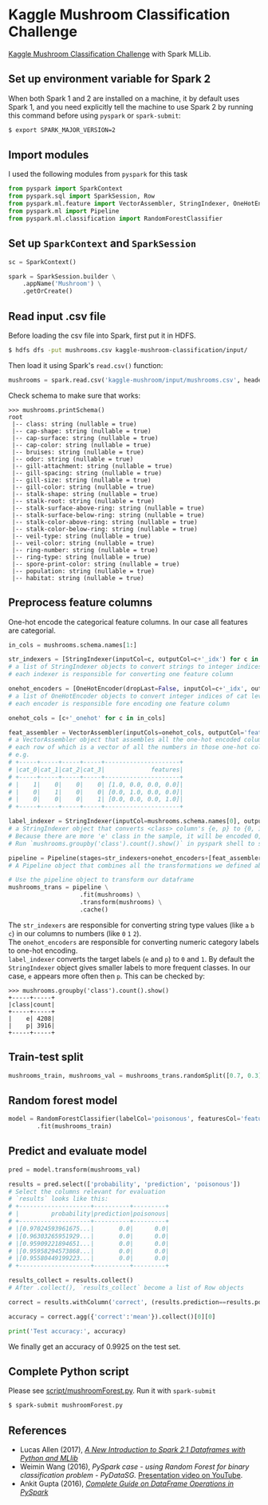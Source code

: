 # Kaggle Mushroom Classification Challenge
[Kaggle Mushroom Classification Challenge](https://www.kaggle.com/uciml/mushroom-classification) 
 with Spark MLLib.

## Set up environment variable for Spark 2
When both Spark 1 and 2 are installed on a machine, it by default uses Spark 1,
and you need explicitly tell the machine to use Spark 2 by running this command before using `pyspark` or `spark-submit`:
```bash
$ export SPARK_MAJOR_VERSION=2 
```

## Import modules
I used the following modules from `pyspark` for this task
```python
from pyspark import SparkContext
from pyspark.sql import SparkSession, Row
from pyspark.ml.feature import VectorAssembler, StringIndexer, OneHotEncoder
from pyspark.ml import Pipeline
from pyspark.ml.classification import RandomForestClassifier
```

## Set up `SparkContext` and `SparkSession`
```python
sc = SparkContext()

spark = SparkSession.builder \
    .appName('Mushroom') \
    .getOrCreate()
```

## Read input .csv file
Before loading the csv file into Spark, first put it in HDFS.
```bash
$ hdfs dfs -put mushrooms.csv kaggle-mushroom-classification/input/
```
Then load it using Spark's `read.csv()` function:
```python
mushrooms = spark.read.csv('kaggle-mushroom/input/mushrooms.csv', header=True)
```
Check schema to make sure that works:
```text
>>> mushrooms.printSchema()
root
 |-- class: string (nullable = true)
 |-- cap-shape: string (nullable = true)
 |-- cap-surface: string (nullable = true)
 |-- cap-color: string (nullable = true)
 |-- bruises: string (nullable = true)
 |-- odor: string (nullable = true)
 |-- gill-attachment: string (nullable = true)
 |-- gill-spacing: string (nullable = true)
 |-- gill-size: string (nullable = true)
 |-- gill-color: string (nullable = true)
 |-- stalk-shape: string (nullable = true)
 |-- stalk-root: string (nullable = true)
 |-- stalk-surface-above-ring: string (nullable = true)
 |-- stalk-surface-below-ring: string (nullable = true)
 |-- stalk-color-above-ring: string (nullable = true)
 |-- stalk-color-below-ring: string (nullable = true)
 |-- veil-type: string (nullable = true)
 |-- veil-color: string (nullable = true)
 |-- ring-number: string (nullable = true)
 |-- ring-type: string (nullable = true)
 |-- spore-print-color: string (nullable = true)
 |-- population: string (nullable = true)
 |-- habitat: string (nullable = true)
```

## Preprocess feature columns
One-hot encode the categorical feature columns. In our case all features are categorial.
```python
in_cols = mushrooms.schema.names[1:]

str_indexers = [StringIndexer(inputCol=c, outputCol=c+'_idx') for c in in_cols]
# a list of StringIndexer objects to convert strings to integer indices
# each indexer is responsible for converting one feature column

onehot_encoders = [OneHotEncoder(dropLast=False, inputCol=c+'_idx', outputCol=c+'_onehot') for c in in_cols]
# a list of OneHotEncoder objects to convert integer indices of cat levels to one-hot encoded columns
# each encoder is responsible fore encoding one feature column

onehot_cols = [c+'_onehot' for c in in_cols]

feat_assembler = VectorAssembler(inputCols=onehot_cols, outputCol='features')
# a VectorAssembler object that assembles all the one-hot encoded columns into one column,
# each row of which is a vector of all the numbers in those one-hot columns.
# e.g.
# +-----+-----+-----+-----+---------------------+
# |cat_0|cat_1|cat_2|cat_3|             features|
# +-----+-----+-----+-----+---------------------+
# |    1|    0|    0|    0| [1.0, 0.0, 0.0, 0.0]|
# |    0|    1|    0|    0| [0.0, 1.0, 0.0, 0.0]|
# |    0|    0|    0|    1| [0.0, 0.0, 0.0, 1.0]|
# +-----+-----+-----+-----+---------------------+

label_indexer = StringIndexer(inputCol=mushrooms.schema.names[0], outputCol='poisonous')
# a StringIndexer object that converts <class> column's {e, p} to {0, 1}
# Because there are more 'e' class in the sample, it will be encoded 0, since StringIndexer gives more frequent levels a lower index
# Run `mushrooms.groupby('class').count().show()` in pyspark shell to see counts of each class

pipeline = Pipeline(stages=str_indexers+onehot_encoders+[feat_assembler, label_indexer])
# A Pipeline object that combines all the transformations we defined above.

# Use the pipeline object to transform our dataframe
mushrooms_trans = pipeline \
                    .fit(mushrooms) \
                    .transform(mushrooms) \
                    .cache()
```
The `str_indexers` are responsible for converting string type values (like `a` `b` `c`) in our columns to numbers (like `0` `1` `2`).  
The `onehot_encoders` are responsible for converting numeric category labels to one-hot encoding.  
`label_indexer` converts the target labels (`e` and `p`) to `0` and `1`. 
By default the `StringIndexer` object gives smaller labels to more frequent classes. In our case, `e` appears more often then `p`. This can be checked by:
```text
>>> mushrooms.groupby('class').count().show()
+-----+-----+
|class|count|
+-----+-----+
|    e| 4208|
|    p| 3916|
+-----+-----+
```

## Train-test split
```python
mushrooms_train, mushrooms_val = mushrooms_trans.randomSplit([0.7, 0.3], seed=2017)
```

## Random forest model
```python
model = RandomForestClassifier(labelCol='poisonous', featuresCol='features', numTrees=200) \
        .fit(mushrooms_train)
```

## Predict and evaluate model
```python
pred = model.transform(mushrooms_val)

results = pred.select(['probability', 'prediction', 'poisonous'])
# Select the columns relevant for evaluation
# `results` looks like this:
# +--------------------+----------+---------+
# |         probability|prediction|poisonous|
# +--------------------+----------+---------+
# |[0.97024593961675...|       0.0|      0.0|
# |[0.96303265951929...|       0.0|      0.0|
# |[0.95909221894651...|       0.0|      0.0|
# |[0.95958294573868...|       0.0|      0.0|
# |[0.95580449199223...|       0.0|      0.0|
# +--------------------+----------+---------+

results_collect = results.collect()
# After .collect(), `results_collect` become a list of Row objects

correct = results.withColumn('correct', (results.prediction==results.poisonous).cast('integer')).select('correct')

accuracy = correct.agg({'correct':'mean'}).collect()[0][0]

print('Test accuracy:', accuracy)
```
We finally get an accuracy of 0.9925 on the test set.

## Complete Python script
Please see [script/mushroomForest.py](script/mushroomForest.py). Run it with `spark-submit`
```bash
$ spark-submit mushroomForest.py
```

## References
- Lucas Allen (2017), [*A New Introduction to Spark 2.1 Dataframes with Python and MLlib*](http://www.techpoweredmath.com/introduction-spark-2-1-dataframes-python-mllib/#.WkWRxlQ-fOR)
- Weimin Wang (2016), *PySpark case - using Random Forest for binary classification problem - PyDataSG.* [Presentation video on YouTube](https://www.youtube.com/watch?v=CdHuLGuU2c4).
- Ankit Gupta (2016), [*Complete Guide on DataFrame Operations in PySpark*](https://www.analyticsvidhya.com/blog/2016/10/spark-dataframe-and-operations/)
